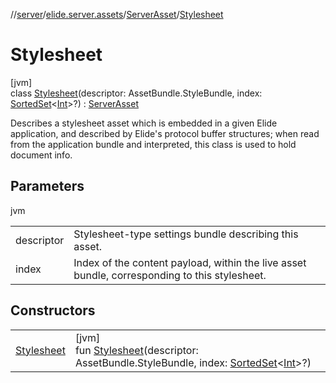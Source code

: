 //[server](../../../../index.md)/[elide.server.assets](../../index.md)/[ServerAsset](../index.md)/[Stylesheet](index.md)

# Stylesheet

[jvm]\
class [Stylesheet](index.md)(descriptor: AssetBundle.StyleBundle, index: [SortedSet](https://docs.oracle.com/javase/8/docs/api/java/util/SortedSet.html)&lt;[Int](https://kotlinlang.org/api/latest/jvm/stdlib/kotlin/-int/index.html)&gt;?) : [ServerAsset](../index.md)

Describes a stylesheet asset which is embedded in a given Elide application, and described by Elide's protocol buffer structures; when read from the application bundle and interpreted, this class is used to hold document info.

## Parameters

jvm

| | |
|---|---|
| descriptor | Stylesheet-type settings bundle describing this asset. |
| index | Index of the content payload, within the live asset bundle, corresponding to this stylesheet. |

## Constructors

| | |
|---|---|
| [Stylesheet](-stylesheet.md) | [jvm]<br>fun [Stylesheet](-stylesheet.md)(descriptor: AssetBundle.StyleBundle, index: [SortedSet](https://docs.oracle.com/javase/8/docs/api/java/util/SortedSet.html)&lt;[Int](https://kotlinlang.org/api/latest/jvm/stdlib/kotlin/-int/index.html)&gt;?) |
